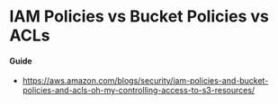 # IAM Policies vs Bucket Policies vs ACLs

#### Guide
- https://aws.amazon.com/blogs/security/iam-policies-and-bucket-policies-and-acls-oh-my-controlling-access-to-s3-resources/